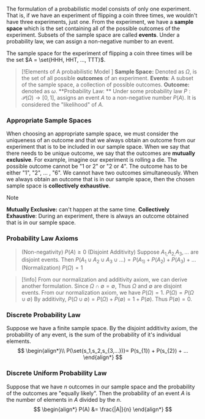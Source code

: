 The formulation of a probabilistic model consists of only one experiment. That is, if we have an experiment of flipping a coin three times, we wouldn't have three experiments, just one. From the experiment, we have a **sample space** which is the set containing all of the possible outcomes of the experiment. Subsets of the sample space are called **events**. Under a probability law, we can assign a non-negative number to an event.

The sample space for the experiment of flipping a coin three times will be the set $A = \set{HHH, HHT, ..., TTT}$.

>[!Elements of A probabilistic Model ]
>**Sample Space:** Denoted as $\Omega$, is the set of all possible **outcomes**  of an experiment.
**Events**: A subset of the sample space, a collection of possible outcomes.
**Outcome:** denoted as $\omega$.
**Probability Law: ** Under some probability law $P:\mathcal{P}(\Omega) \to [0,1]$, assigns an event $A$ to a non-negative number $P(A)$. It is considered the "likelihood" of $A$.


### Appropriate Sample Spaces
When choosing an appropriate sample space, we must consider the uniqueness of an outcome and that we always obtain an outcome from our experiment that is to be included in our sample space. When we say that there needs to be unique outcome, we say that the outcomes are **mutually exclusive**. For example, imagine our experiment is rolling a die. The possible outcome cannot be "1 or 2" or "2 or 4". The outcome has to be either "1", "2", ... , "6". We cannot have two outcomes simultaneously. When we always obtain an outcome that is in our sample space, then the chosen sample space is **collectively exhaustive**.

>[!note] 
>**Mutually Exclusive:** can't happen at the same time.
>**Collectively Exhaustive**: During an experiment, there is always an outcome obtained that is in our sample space.

### Probability Law Axioms
> (Non-negativity) $P(A) \geq 0$
> (Disjoint Additivity) Suppose $A_{1,}A_{2,}A_3,...$ are disjoint events. Then $P(A_{1}\cup A_{2} \cup A_{3} \cup ...) = P(A_{1)} + P(A_{2}) + P(A_{3}) +  ...$
> (Normalization) $P(\Omega) = 1$

>[!info] 
>From our normalization and additivity axiom, we can derive another formulation.
>Since $\Omega \cap \emptyset = \emptyset$, Thus $\Omega$ and $\emptyset$ are disjoint events.
>From our normalization axiom, we have $P(\Omega) = 1$.
>$P(\Omega) =P(\Omega \cup \emptyset)$ By additivity, $P(\Omega \cup \emptyset) = P(\Omega) + P(\emptyset) = 1 + P(\emptyset)$. Thus $P(\emptyset) = 0$.

### Discrete Probability Law
Suppose we have a finite sample space. By the disjoint additivity axiom,  the probability of any event, is the sum of the probability of it's individual elements.
$$
\begin{align*}\\
 P(\set{s_1,s_2,s_{3,...})}= P(s_{1}) + P(s_{2}) + ...
\end{align*}
$$
### Discrete Uniform Probability Law
Suppose that we have $n$ outcomes in our sample space and the probability of the outcomes are "equally likely". Then the probability of  an event $A$ is the number of elements in $A$ divided by the $n$.
$$
\begin{align*}
P(A) &= \frac{|A|}{n}
\end{align*}
$$
